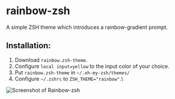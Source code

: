 # rainbow-zsh
A simple ZSH theme which introduces a rainbow-gradient prompt.

## Installation:
1. Download `rainbow.zsh-theme`.
2. Configure `local input=yellow` to the input color of your choice.
3. Put `rainbow.zsh-theme` in `~/.oh-my-zsh/themes/`
4. Configure `~/.zshrc` to `ZSH_THEME="rainbow"`.\

![Screenshot of Rainbow-zsh](https://i.imgur.com/eu5zGAo.png)
